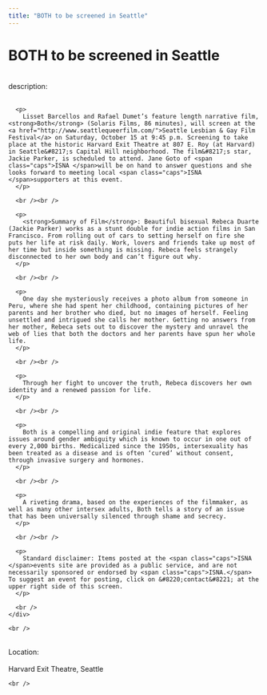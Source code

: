 ```yaml
---
title: "BOTH to be screened in Seattle"
---
```


# BOTH to be screened in Seattle

<div class="flexinode-body flexinode-2">
  <div class="flexinode-textarea-1">
    <div class="form-item">
      <br /> <label>description:</label><br /><br /> 
      
      <p>
        Lisset Barcellos and Rafael Dumet’s feature length narrative film, <strong>Both</strong> (Solaris Films, 86 minutes), will screen at the <a href="http://www.seattlequeerfilm.com/">Seattle Lesbian & Gay Film Festival</a> on Saturday, October 15 at 9:45 p.m. Screening to take place at the historic Harvard Exit Theatre at 807 E. Roy (at Harvard) in Seattle&#8217;s Capital Hill neighborhood. The film&#8217;s star, Jackie Parker, is scheduled to attend. Jane Goto of <span class="caps">ISNA </span>will be on hand to answer questions and she looks forward to meeting local <span class="caps">ISNA </span>supporters at this event.
      </p>
      
      <br /><br />
      
      <p>
        <strong>Summary of Film</strong>: Beautiful bisexual Rebeca Duarte (Jackie Parker) works as a stunt double for indie action films in San Francisco. From rolling out of cars to setting herself on fire she puts her life at risk daily. Work, lovers and friends take up most of her time but inside something is missing. Rebeca feels strangely disconnected to her own body and can’t figure out why.
      </p>
      
      <br /><br />
      
      <p>
        One day she mysteriously receives a photo album from someone in Peru, where she had spent her childhood, containing pictures of her parents and her brother who died, but no images of herself. Feeling unsettled and intrigued she calls her mother. Getting no answers from her mother, Rebeca sets out to discover the mystery and unravel the web of lies that both the doctors and her parents have spun her whole life.
      </p>
      
      <br /><br />
      
      <p>
        Through her fight to uncover the truth, Rebeca discovers her own identity and a renewed passion for life.
      </p>
      
      <br /><br />
      
      <p>
        Both is a compelling and original indie feature that explores issues around gender ambiguity which is known to occur in one out of every 2,000 births. Medicalized since the 1950s, intersexuality has been treated as a disease and is often ‘cured’ without consent, through invasive surgery and hormones.
      </p>
      
      <br /><br />
      
      <p>
        A riveting drama, based on the experiences of the filmmaker, as well as many other intersex adults, Both tells a story of an issue that has been universally silenced through shame and secrecy.
      </p>
      
      <br /><br />
      
      <p>
        Standard disclaimer: Items posted at the <span class="caps">ISNA </span>events site are provided as a public service, and are not necessarily sponsored or endorsed by <span class="caps">ISNA.</span> To suggest an event for posting, click on &#8220;contact&#8221; at the upper right side of this screen.
      </p>
      
      <br />
    </div>
    
    <br />
  </div>
  
  <div class="flexinode-textfield-2">
    <div class="form-item">
      <br /> <label>Location:</label><br /><br /> Harvard Exit Theatre, Seattle<br />
    </div>
    
    <br />
  </div>
</div>